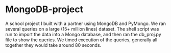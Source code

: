 # MongoDB-project

A school project I built with a partner using MongoDB and PyMongo.  We ran several queries on a large (15+ million lines) dataset.
The shell script was run to import the data into a Mongo database, and then ran the db_proj.py file to show the queries.  We timed execution of the queries, generally all together they would take around 80 seconds.
